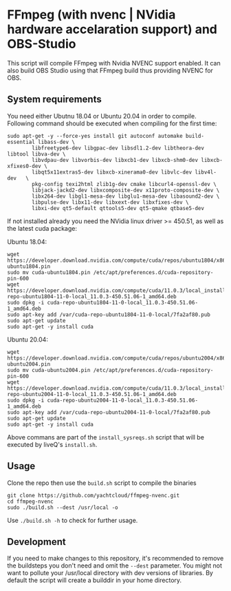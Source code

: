 # FFmpeg (with nvenc | NVidia hardware accelaration support) and OBS-Studio

This script will compile FFmpeg with Nvidia NVENC support enabled.
It can also build OBS Studio using that FFmpeg build thus providing NVENC for OBS.

## System requirements

You need either Ubutnu 18.04 or Ubuntu 20.04 in order to compile.
Following command should be executed when compiling for the first time:

```
sudo apt-get -y --force-yes install git autoconf automake build-essential libass-dev \
        libfreetype6-dev libgpac-dev libsdl1.2-dev libtheora-dev libtool libva-dev \
        libvdpau-dev libvorbis-dev libxcb1-dev libxcb-shm0-dev libxcb-xfixes0-dev \
        libqt5x11extras5-dev libxcb-xinerama0-dev libvlc-dev libv4l-dev   \
        pkg-config texi2html zlib1g-dev cmake libcurl4-openssl-dev \
        libjack-jackd2-dev libxcomposite-dev x11proto-composite-dev \
        libx264-dev libgl1-mesa-dev libglu1-mesa-dev libasound2-dev \
        libpulse-dev libx11-dev libxext-dev libxfixes-dev \
        libxi-dev qt5-default qttools5-dev qt5-qmake qtbase5-dev
```

If not installed already you need the NVidia linux driver >= 450.51, as well
as the latest cuda package:

Ubuntu 18.04:

```
wget https://developer.download.nvidia.com/compute/cuda/repos/ubuntu1804/x86_64/cuda-ubuntu1804.pin
sudo mv cuda-ubuntu1804.pin /etc/apt/preferences.d/cuda-repository-pin-600
wget https://developer.download.nvidia.com/compute/cuda/11.0.3/local_installers/cuda-repo-ubuntu1804-11-0-local_11.0.3-450.51.06-1_amd64.deb
sudo dpkg -i cuda-repo-ubuntu1804-11-0-local_11.0.3-450.51.06-1_amd64.deb
sudo apt-key add /var/cuda-repo-ubuntu1804-11-0-local/7fa2af80.pub
sudo apt-get update
sudo apt-get -y install cuda
```


Ubuntu 20.04:

```
wget https://developer.download.nvidia.com/compute/cuda/repos/ubuntu2004/x86_64/cuda-ubuntu2004.pin
sudo mv cuda-ubuntu2004.pin /etc/apt/preferences.d/cuda-repository-pin-600
wget https://developer.download.nvidia.com/compute/cuda/11.0.3/local_installers/cuda-repo-ubuntu2004-11-0-local_11.0.3-450.51.06-1_amd64.deb
sudo dpkg -i cuda-repo-ubuntu2004-11-0-local_11.0.3-450.51.06-1_amd64.deb
sudo apt-key add /var/cuda-repo-ubuntu2004-11-0-local/7fa2af80.pub
sudo apt-get update
sudo apt-get -y install cuda
```

Above commans are part of the `install_sysreqs.sh` script that will be executed by
liveQ's `install.sh`.

## Usage

Clone the repo then use the `build.sh` script to compile the binaries

```
git clone https://github.com/yachtcloud/ffmpeg-nvenc.git
cd ffmpeg-nvenc
sudo ./build.sh --dest /usr/local -o
```

Use `./build.sh -h` to check for further usage.


## Development

If you need to make changes to this repository, it's recommended
to remove the buildsteps you don't need and omit the `--dest` parameter.
You might not want to pollute your /usr/local directory with dev versions
of libraries.
By default the script will create a builddir in your home directory.

